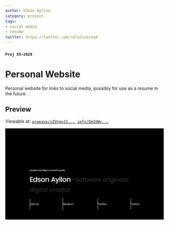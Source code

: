 ```yaml
---
author: Edson Ayllon
category: project
tags: 
- social media
- resume
twitter: https://twitter.com/relativeread
---
```


#### `Proj XX-2020`

# Personal Website

Personal website for links to social media, possibly for use as a resume in the future. 

## Preview

Viewable at: [`arweave/vZVnqx21...`](https://arweave.net/vZVnqx21b86sbnnV7f708Fpb--BeGM5X3w8Qo1sQpqU), [`ipfs/QmZdWv...`](https://ipfs.io/ipfs/QmZdWvDxPz1URtwyak2Mnse1wabMy8dxBLSUSubn3x4d1W)

![Preview](./screenshot.png)
